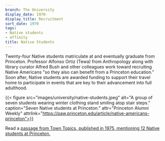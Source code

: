 ```yaml
---
branch: The University
display_date: 1970-
display_title: Recruitment
sort_date: 1970
tags:
- Native students
- affinity
title: Native Students
---
```


Twenty-four Native students matriculate at and eventually graduate from Princeton. Professor Alfonso Ortiz (Tewa) from Anthropology along with library curator Alfred Bush and other colleagues work toward recruiting Native Americans "so they also can benefit from a Princeton education." Soon after, Native students are awarded funding to support their travel home to participate in events that are key to their advancement into full adulthood. 

{{< figure src="images/university/native-students.jpeg" alt="A group of seven students wearing winter clothing stand smiling atop stair steps." caption="Seven Native students at Princeton." attr="Princeton Alumni Weekly" attrlink="https://paw.princeton.edu/article/native-americans-princeton">}}

Read a [passage from Town Topics, published in 1975, mentioning 12 Native students at Princeton.](https://theprince.princeton.edu/princetonperiodicals/?a=d&d=TownTopics19750508-01.2.21&srpos=12&e=-------en-20--1--txt-txIN-native+american+students------)
